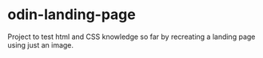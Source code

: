 # odin-landing-page
Project to test html and CSS knowledge so far by recreating a landing page using just an image.